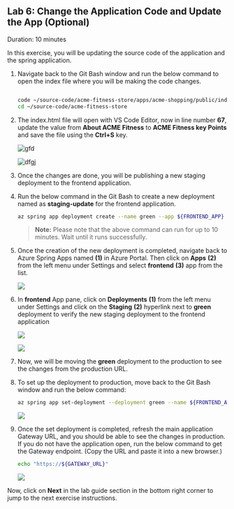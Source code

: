 ## Lab 6: Change the Application Code and Update the App (Optional)

Duration: 10 minutes

  In this exercise, you will be updating the source code of the application and the spring application.
  
1. Navigate back to the Git Bash window and run the below command to open the index file where you will be making the code changes. 

   ```bash
   
   code ~/source-code/acme-fitness-store/apps/acme-shopping/public/index.html
   cd ~/source-code/acme-fitness-store
   ```

1. The index.html file will open with VS Code Editor, now in line number **67**, update the value from **About ACME Fitness** to **ACME Fitness key Points** and save the file using the **Ctrl+S** key.

     ![gfd](Images/lab6.png)

     ![dfgj](Images/keyupdates2.png)

1. Once the changes are done, you will be publishing a new staging deployment to the frontend application.

1. Run the below command in the Git Bash to create a new deployment named as **staging-update** for the frontend application.

    ```bash
    az spring app deployment create --name green --app ${FRONTEND_APP} --source-path ./apps/acme-shopping 
    ```
  
    > **Note:** Please note that the above command can run for up to 10 minutes. Wait until it runs successfully.

  
1. Once the creation of the new deployment is completed, navigate back to Azure Spring Apps named **<inject key="Spring App Name" enableCopy="true" />** **(1)** in Azure Portal. Then click on **Apps** **(2)** from the left menu under Settings and select **frontend** **(3)** app from the list.

    ![](Images/lab6-frontend-app.png)
    
1. In **frontend** App pane, click on **Deployments** **(1)** from the left menu under Settings and click on the **Staging** **(2)** hyperlink next to **green** deployment to verify the new staging deployment to the frontend application
    
    ![](Images/lab6-green-app.png)
    
    ![](Images/green.png)
    
1. Now, we will be moving the **green** deployment to the production to see the changes from the production URL.

1. To set up the deployment to production, move back to the Git Bash window and run the below command:

    ```bash
    az spring app set-deployment --deployment green --name ${FRONTEND_APP}
    ```
    
    ![](Images/updatesstagging.png)
    
1. Once the set deployment is completed, refresh the main application Gateway URL, and you should be able to see the changes in production. If you do not have the application open, run the below command to get the Gateway endpoint. (Copy the URL and paste it into a new browser.)

    ```bash
    echo "https://${GATEWAY_URL}"
    ```
     ![](Images/movetoprod.png)
    
Now, click on **Next** in the lab guide section in the bottom right corner to jump to the next exercise instructions.
